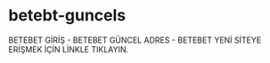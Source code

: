 # betebt-guncels
BETEBET GİRİŞ - BETEBET GÜNCEL ADRES - BETEBET YENİ SİTEYE ERİŞMEK İÇİN LİNKLE TIKLAYIN.
